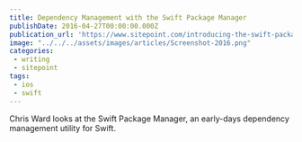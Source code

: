 ```yaml
---
title: Dependency Management with the Swift Package Manager
publishDate: 2016-04-27T00:00:00.000Z
publication_url: 'https://www.sitepoint.com/introducing-the-swift-package-manager/'
image: "../../../assets/images/articles/Screenshot-2016.png"
categories:
 - writing
 - sitepoint
tags:
 - ios
 - swift
---
```


Chris Ward looks at the Swift Package Manager, an early-days dependency management utility for Swift.
